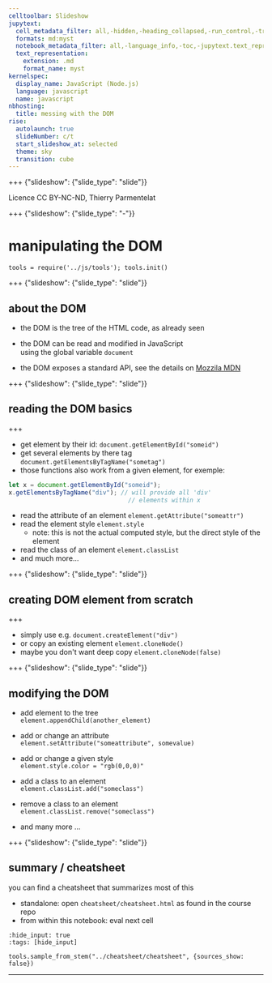 ```yaml
---
celltoolbar: Slideshow
jupytext:
  cell_metadata_filter: all,-hidden,-heading_collapsed,-run_control,-trusted
  formats: md:myst
  notebook_metadata_filter: all,-language_info,-toc,-jupytext.text_representation.jupytext_version,-jupytext.text_representation.format_version
  text_representation:
    extension: .md
    format_name: myst
kernelspec:
  display_name: JavaScript (Node.js)
  language: javascript
  name: javascript
nbhosting:
  title: messing with the DOM
rise:
  autolaunch: true
  slideNumber: c/t
  start_slideshow_at: selected
  theme: sky
  transition: cube
---
```


+++ {"slideshow": {"slide_type": "slide"}}

Licence CC BY-NC-ND, Thierry Parmentelat

+++ {"slideshow": {"slide_type": "-"}}

# manipulating the DOM

```{code-cell}
tools = require('../js/tools'); tools.init()
```

+++ {"slideshow": {"slide_type": "slide"}}

## about the DOM

* the DOM is the tree of the HTML code, as already seen
* the DOM can be read and modified in JavaScript  
  using the global variable `document`

* the DOM exposes a standard API, see the details on [Mozzila MDN](https://developer.mozilla.org/en-US/docs/Web/API/Document_Object_Model)

+++ {"slideshow": {"slide_type": "slide"}}

## reading the DOM basics

+++

 * get element by their id: `document.getElementById("someid")`
 * get several elements by there tag `document.getElementsByTagName("sometag")`
 * those functions also work from a given element, for exemple:
 ```javascript
 let x = document.getElementById("someid");
 x.getElementsByTagName("div"); // will provide all 'div'
                                  // elements within x
 ```

 * read the attribute of an element `element.getAttribute("someattr")`
 * read the element style `element.style`
   * note: this is not the actual computed style, but the direct style of the element
 * read the class of an element `element.classList`
 * and much more...

+++ {"slideshow": {"slide_type": "slide"}}

## creating DOM element from scratch

+++

* simply use e.g. `document.createElement("div")`
* or copy an existing element `element.cloneNode()`
* maybe you don't want deep copy `element.cloneNode(false)`

+++ {"slideshow": {"slide_type": "slide"}}

## modifying the DOM

* add element to the tree  
  `element.appendChild(another_element)`

* add or change an attribute  
  `element.setAttribute("someattribute", somevalue)`

* add or change a given style  
  `element.style.color = "rgb(0,0,0)"`

* add a class to an element  
  `element.classList.add("someclass")`

* remove a class to an element  
  `element.classList.remove("someclass")`

* and many more ...

+++ {"slideshow": {"slide_type": "slide"}}

## summary / cheatsheet

you can find a cheatsheet that summarizes most of this

* standalone: open `cheatsheet/cheatsheet.html` as found in the course repo
* from within this notebook: eval next cell

```{code-cell}
:hide_input: true
:tags: [hide_input]

tools.sample_from_stem("../cheatsheet/cheatsheet", {sources_show: false})
```

***
